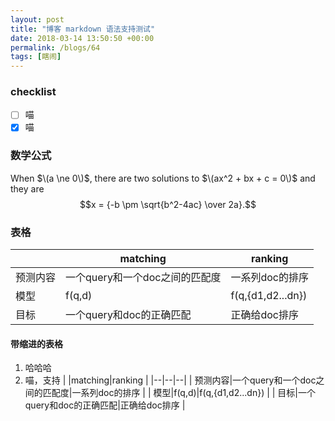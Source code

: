 ```yaml
---
layout: post
title: "博客 markdown 语法支持测试"
date: 2018-03-14 13:50:50 +00:00
permalink: /blogs/64
tags: [瞎闹]
---
```

### checklist

- [ ] 喵
- [X] 喵

### 数学公式

When $\(a \ne 0\)$, there are two solutions to $\(ax^2 + bx + c = 0\)$ and they are
  $$x = {-b \pm \sqrt{b^2-4ac} \over 2a}.$$
  

### 表格

| |matching|ranking |
|--|--|--|
| 预测内容|一个query和一个doc之间的匹配度|一系列doc的排序 |
| 模型|f(q,d)|f(q,{d1,d2...dn}) |
| 目标|一个query和doc的正确匹配|正确给doc排序 |

#### 带缩进的表格

1. 哈哈哈
2. 喵，支持
    | |matching|ranking |
    |--|--|--|
    | 预测内容|一个query和一个doc之间的匹配度|一系列doc的排序 |
    | 模型|f(q,d)|f(q,{d1,d2...dn}) |
    | 目标|一个query和doc的正确匹配|正确给doc排序 |